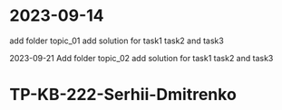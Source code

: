 # 2023-09-14
add folder topic_01
add solution for task1 task2 and task3

2023-09-21
Add folder topic_02
add solution for task1 task2 and task3

# TP-KB-222-Serhii-Dmitrenko
